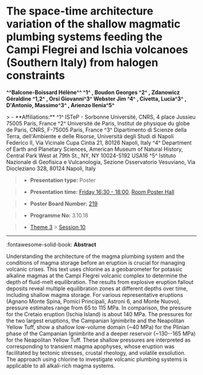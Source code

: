 # The space-time architecture variation of the shallow magmatic plumbing systems feeding the Campi Flegrei and Ischia volcanoes (Southern Italy) from halogen constraints

**^^Balcone-Boissard Hélène^^ ^1^ , Boudon Georges ^2^ , Zdanowicz Géraldine ^1,2^ , Orsi Giovanni^3^ Webster Jim ^4^ , Civetta, Lucia^3^ , D'Antonio, Massimo^3^ , Arienzo Ilenia^5^**

<!-- more -->> - **Affiliations:** ^1^ ISTeP - Sorbonne Université, CNRS, 4 place Jussieu 75005 Paris, France ^2^ Université de Paris, Institut de physique du globe de Paris, CNRS, F-75005 Paris, France ^3^ Dipartimento di Scienze della Terra, dell'Ambiente e delle Risorse, Università degli Studi di Napoli Federico II, Via Vicinale Cupa Cintia 21, 80126 Napoli, Italy ^4^ Department of Earth and Planetary Sciences, American Museum of Natural History, Central Park West at 79th St., NY, NY 10024-5192 USA16 ^5^ Istituto Nazionale di Geofisica e Vulcanologia, Sezione Osservatorio Vesuviano, Via Diocleziano 328, 80124 Napoli, Italy

> - **Presentation type:** Poster

> - **Presentation time:** [Friday 16:30 - 18:00](../sessions_comparison.md#__tabbed_4_6), [Room Poster Hall](../maps_venue.md#__tabbed_1_1)

> - **Poster Board Number:** [219](../map_poster_boards.md#friday)

> - **Programme No:** 3.10.18

> - [Theme 3](../theme3.md) > [Session 10](../sessions/session-3-10.md)

--- 

:fontawesome-solid-book: **Abstract**

Understanding the architecture of the magma plumbing system and the conditions of magma storage before an eruption is crucial for managing volcanic crises. This text uses chlorine as a geobarometer for potassic alkaline magmas at the Campi Flegrei volcanic complex to determine the depth of fluid-melt equilibration. The results from explosive eruption fallout deposits reveal multiple equilibration zones at different depths over time, including shallow magma storage. For various representative eruptions (Agnano Monte Spina, Pomici Principali, Astroni 6, and Monte Nuovo), pressure estimates range from 65 to 115 MPa. In comparison, the pressure for the Cretaio eruption (Ischia Island) is about 140 MPa. The pressures for the two largest eruptions, the Campanian Ignimbrite and the Neapolitan Yellow Tuff, show a shallow low-volume domain (~40 MPa) for the Plinian phase of the Campanian Ignimbrite and a deeper reservoir (~130--165 MPa) for the Neapolitan Yellow Tuff. These shallow pressures are interpreted as corresponding to transient magma apophyses, whose eruption was facilitated by tectonic stresses, crustal rheology, and volatile exsolution. The approach using chlorine to investigate volcanic plumbing systems is applicable to all alkali-rich magma systems.

